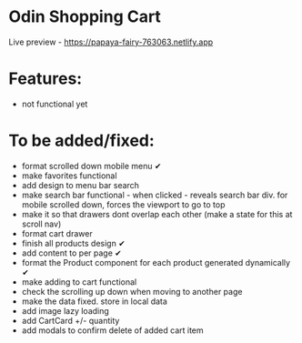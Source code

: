 # Odin Shopping Cart

Live preview - https://papaya-fairy-763063.netlify.app

# Features:

- not functional yet

# To be added/fixed:

- format scrolled down mobile menu ✔
- make favorites functional
- add design to menu bar search
- make search bar functional - when clicked - reveals search bar div. for mobile scrolled down, forces the viewport to go to top
- make it so that drawers dont overlap each other (make a state for this at scroll nav)
- format cart drawer
- finish all products design ✔
- add content to per page ✔
- format the Product component for each product generated dynamically ✔
- make adding to cart functional
- check the scrolling up down when moving to another page
- make the data fixed. store in local data
- add image lazy loading
- add CartCard +/- quantity
- add modals to confirm delete of added cart item
